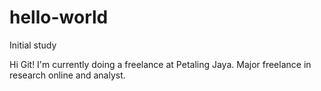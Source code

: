# hello-world
Initial study

Hi Git! I'm currently doing a freelance at Petaling Jaya. Major freelance in research online and analyst.
